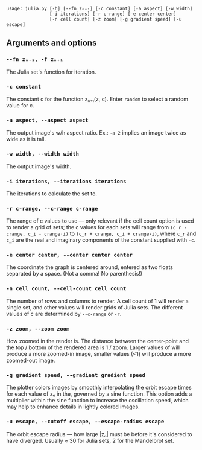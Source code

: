 ```
usage: julia.py [-h] [--fn zₙ₊₁] [-c constant] [-a aspect] [-w width]
                [-i iterations] [-r c-range] [-e center center]
                [-n cell count] [-z zoom] [-g gradient speed] [-u escape]
```

## Arguments and options

### `--fn zₙ₊₁, -f zₙ₊₁`

The Julia set's function for iteration.

### `-c constant`

The constant c for the function zₙ₊₁(z, c). Enter `random` to select a random
value for c.

### `-a aspect, --aspect aspect`

The output image's w/h aspect ratio. Ex.: `-a 2` implies an image twice as wide
as it is tall.

### `-w width, --width width`

The output image's width.

### `-i iterations, --iterations iterations`

The iterations to calculate the set to.

### `-r c-range, --c-range c-range`

The range of c values to use — only relevant if the cell count option is used to
render a grid of sets; the c values for each sets will range from `(c_r -
crange, c_i - crange·i)` to `(c_r + crange, c_i + crange·i)`, where `c_r` and
`c_i` are the real and imaginary components of the constant supplied with `-c`.

### `-e center center, --center center center`

The coordinate the graph is centered around, entered as two floats separated by
a space. (Not a comma! No parenthesis!)

### `-n cell count, --cell-count cell count`

The number of rows and columns to render. A cell count of 1 will render a single
set, and other values will render grids of Julia sets. The different values of c
are determined by `--c-range` or `-r`.

### `-z zoom, --zoom zoom `

How zoomed in the render is. The distance between the center-point and the top /
bottom of the rendered area is 1 / zoom. Larger values of will produce a more
zoomed-in image, smaller values (<1) will produce a more zoomed-out image.

### `-g gradient speed, --gradient gradient speed`

The plotter colors images by smoothly interpolating the orbit escape times for
each value of z₀ in the, governed by a sine function. This option adds a
multiplier within the sine function to increase the oscillation speed, which may
help to enhance details in lightly colored images.

### `-u escape, --cutoff escape, --escape-radius escape`

The orbit escape radius — how large |zₙ| must be before it's considered to have
diverged. Usually ≈ 30 for Julia sets, 2 for the Mandelbrot set.

